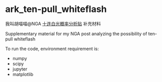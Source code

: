 # ark_ten-pull_whiteflash
我叫胡喵喵@NGA [十连白光概率分析贴](https://ngabbs.com/read.php?tid=20462106) 补充材料

Supplementary material for my NGA post analyzing the possibility of ten-pull whiteflash

To run the code, environment requirement is:
- numpy
- scipy
- jupyter
- matplotlib
